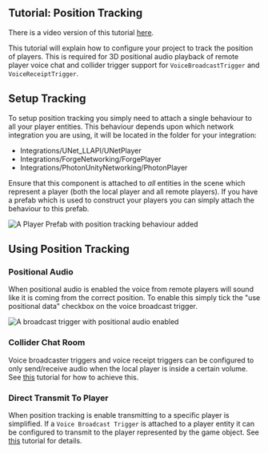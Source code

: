 ## Tutorial: Position Tracking

There is a video version of this tutorial [here](TODO).

This tutorial will explain how to configure your project to track the position of players. This is required for 3D positional audio playback of remote player voice chat and collider trigger support for `VoiceBroadcastTrigger` and `VoiceReceiptTrigger`.

## Setup Tracking

To setup position tracking you simply need to attach a single behaviour to all your player entities. This behaviour depends upon which network integration you are using, it will be located in the folder for your integration:

 - Integrations/UNet_LLAPI/UNetPlayer
 - Integrations/ForgeNetworking/ForgePlayer
 - Integrations/PhotonUnityNetworking/PhotonPlayer
 
Ensure that this component is attached to *all* entities in the scene which represent a player (both the local player and all remote players). If you have a prefab which is used to construct your players you can simply attach the behaviour to this prefab.
 
![A Player Prefab with position tracking behaviour added](/images/PlayerPrefab_PositionalAudio.png)

## Using Position Tracking

### Positional Audio

When positional audio is enabled the voice from remote players will sound like it is coming from the correct position. To enable this simply tick the "use positional data" checkbox on the voice broadcast trigger.

![A broadcast trigger with positional audio enabled](/images/VoiceBroadcastTrigger_Positional.png)

### Collider Chat Room

Voice broadcaster triggers and voice receipt triggers can be configured to only send/receive audio when the local player is inside a certain volume. See [this](/Tutorials/Collider-Chat-Room) tutorial for how to achieve this.

### Direct Transmit To Player

When position tracking is enable transmitting to a specific player is simplified. If a `Voice Broadcast Trigger` is attached to a player entity it can be configured to transmit to the player represented by the game object. See [this](/Tutorials/Direct-Player-Transmit) tutorial for details.

